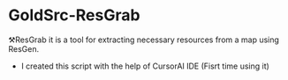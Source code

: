 # GoldSrc-ResGrab
⚒️ResGrab it is a tool for extracting necessary resources from a map using ResGen.

- I created this script with the help of CursorAI IDE (Fisrt time using it)
